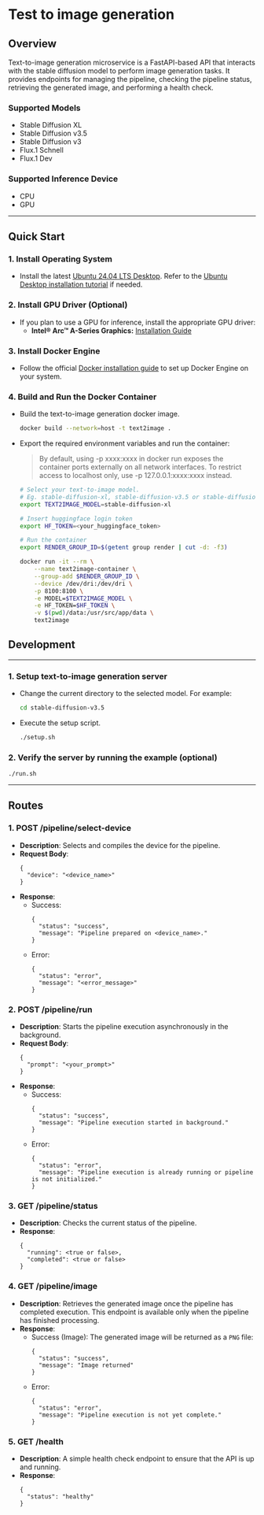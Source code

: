 # Test to image generation

## Overview
Text-to-image generation microservice is a FastAPI-based API that interacts with the stable diffusion model to perform image generation tasks. 
It provides endpoints for managing the pipeline, checking the pipeline status, retrieving the generated image, and performing a health check.

### Supported Models
* Stable Diffusion XL
* Stable Diffusion v3.5 
* Stable Diffusion v3
* Flux.1 Schnell
* Flux.1 Dev

### Supported Inference Device
* CPU
* GPU

---

## Quick Start

### 1. Install Operating System
- Install the latest [Ubuntu 24.04 LTS Desktop](https://releases.ubuntu.com/noble/). Refer to the [Ubuntu Desktop installation tutorial](https://ubuntu.com/tutorials/install-ubuntu-desktop#1-overview) if needed.

### 2. Install GPU Driver (Optional)
- If you plan to use a GPU for inference, install the appropriate GPU driver:
  - **Intel® Arc™ A-Series Graphics:** [Installation Guide](../../../README.md#-5-minute-quick-start)

### 3. Install Docker Engine
- Follow the official [Docker installation guide](https://docs.docker.com/engine/install/) to set up Docker Engine on your system.

### 4. Build and Run the Docker Container
- Build the text-to-image generation docker image.
  ```bash
  docker build --network=host -t text2image .
  ```
- Export the required environment variables and run the container:
  > By default, using -p xxxx:xxxx in docker run exposes the container ports externally on all network interfaces. To restrict access to localhost only, use -p 127.0.0.1:xxxx:xxxx instead.
  ```bash
  # Select your text-to-image model.
  # Eg. stable-diffusion-xl, stable-diffusion-v3.5 or stable-diffusion-v3.
  export TEXT2IMAGE_MODEL=stable-diffusion-xl
  
  # Insert huggingface login token
  export HF_TOKEN=<your_huggingface_token>
  
  # Run the container  
  export RENDER_GROUP_ID=$(getent group render | cut -d: -f3)
  
  docker run -it --rm \
      --name text2image-container \
      --group-add $RENDER_GROUP_ID \
      --device /dev/dri:/dev/dri \
      -p 8100:8100 \
      -e MODEL=$TEXT2IMAGE_MODEL \
      -e HF_TOKEN=$HF_TOKEN \
      -v $(pwd)/data:/usr/src/app/data \
      text2image 
  ```


## Development

---

### 1. Setup text-to-image generation server  

- Change the current directory to the selected model. For example:
  ```bash
  cd stable-diffusion-v3.5
  ```

- Execute the setup script.
  ```bash
  ./setup.sh
  ```

### 2. Verify the server by running the example (optional)
```bash
./run.sh
```

___

## Routes

### 1. **POST /pipeline/select-device**
   - **Description**: Selects and compiles the device for the pipeline.
   - **Request Body**: 
     ```
     {
       "device": "<device_name>"
     }
     ```
   - **Response**:
     - Success:
       ```
       {
         "status": "success",
         "message": "Pipeline prepared on <device_name>."
       }
       ```
     - Error:
       ```
       {
         "status": "error",
         "message": "<error_message>"
       }
       ```

### 2. **POST /pipeline/run**
   - **Description**: Starts the pipeline execution asynchronously in the background.
   - **Request Body**: 
     ```
     {
       "prompt": "<your_prompt>"
     }
     ```
   - **Response**:
     - Success:
       ```
       {
         "status": "success",
         "message": "Pipeline execution started in background."
       }
       ```
     - Error:
       ```
       {
         "status": "error",
         "message": "Pipeline execution is already running or pipeline is not initialized."
       }
       ```

### 3. **GET /pipeline/status**
   - **Description**: Checks the current status of the pipeline.
   - **Response**:
     ```
     {
       "running": <true or false>,
       "completed": <true or false>
     }
     ```

### 4. **GET /pipeline/image**
   - **Description**: Retrieves the generated image once the pipeline has completed execution. This endpoint is available only when the pipeline has finished processing.
   - **Response**:
     - Success (Image):
       The generated image will be returned as a `PNG` file:
       ```
       {
         "status": "success",
         "message": "Image returned"
       }
       ```
     - Error:
       ```
       {
         "status": "error",
         "message": "Pipeline execution is not yet complete."
       }
       ```

### 5. **GET /health**
   - **Description**: A simple health check endpoint to ensure that the API is up and running.
   - **Response**:
     ```
     {
       "status": "healthy"
     }
     ```
     